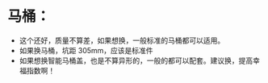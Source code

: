 # 马桶：

- 这个还好，质量不算差，如果想换，一般标准的马桶都可以适用。
- 如果换马桶，坑距 305mm，应该是标准件
- 如果想换智能马桶盖，也是不算异形的，一般的都可以配套。建议换，提高幸福指数啊！